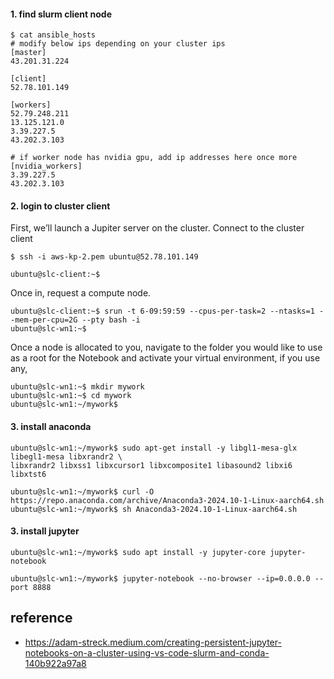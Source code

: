
#### 1. find slurm client node #### 
```
$ cat ansible_hosts
# modify below ips depending on your cluster ips
[master]
43.201.31.224

[client]
52.78.101.149

[workers]
52.79.248.211
13.125.121.0
3.39.227.5
43.202.3.103

# if worker node has nvidia gpu, add ip addresses here once more
[nvidia_workers]
3.39.227.5
43.202.3.103
```

#### 2. login to cluster client ####
First, we’ll launch a Jupiter server on the cluster. Connect to the cluster client
```
$ ssh -i aws-kp-2.pem ubuntu@52.78.101.149

ubuntu@slc-client:~$
```
Once in, request a compute node.
```
ubuntu@slc-client:~$ srun -t 6-09:59:59 --cpus-per-task=2 --ntasks=1 --mem-per-cpu=2G --pty bash -i
ubuntu@slc-wn1:~$
```

Once a node is allocated to you, navigate to the folder you would like to use as a root for the Notebook and activate your virtual environment, if you use any,
```
ubuntu@slc-wn1:~$ mkdir mywork
ubuntu@slc-wn1:~$ cd mywork
ubuntu@slc-wn1:~/mywork$
```

#### 3. install anaconda ####
```
ubuntu@slc-wn1:~/mywork$ sudo apt-get install -y libgl1-mesa-glx libegl1-mesa libxrandr2 \
libxrandr2 libxss1 libxcursor1 libxcomposite1 libasound2 libxi6 libxtst6

ubuntu@slc-wn1:~/mywork$ curl -O https://repo.anaconda.com/archive/Anaconda3-2024.10-1-Linux-aarch64.sh
ubuntu@slc-wn1:~/mywork$ sh Anaconda3-2024.10-1-Linux-aarch64.sh
```

#### 3. install jupyter ####
```
ubuntu@slc-wn1:~/mywork$ sudo apt install -y jupyter-core jupyter-notebook

ubuntu@slc-wn1:~/mywork$ jupyter-notebook --no-browser --ip=0.0.0.0 --port 8888
```


## reference ##

* https://adam-streck.medium.com/creating-persistent-jupyter-notebooks-on-a-cluster-using-vs-code-slurm-and-conda-140b922a97a8

